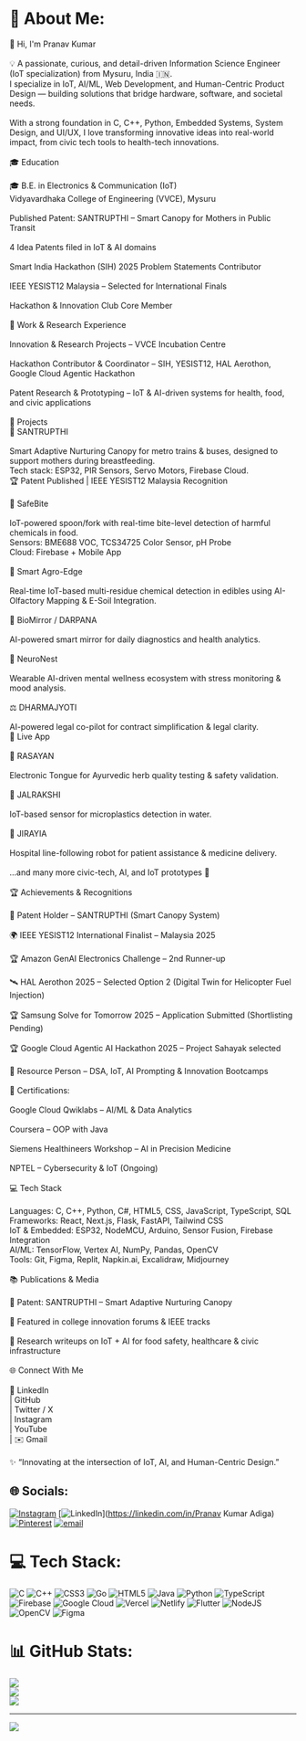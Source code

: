 # 💫 About Me:
🌟 Hi, I'm Pranav Kumar<br><br>💡 A passionate, curious, and detail-driven Information Science Engineer (IoT specialization) from Mysuru, India 🇮🇳.<br>I specialize in IoT, AI/ML, Web Development, and Human-Centric Product Design — building solutions that bridge hardware, software, and societal needs.<br><br>With a strong foundation in C, C++, Python, Embedded Systems, System Design, and UI/UX, I love transforming innovative ideas into real-world impact, from civic tech tools to health-tech innovations.<br><br>🎓 Education<br><br>🎓 B.E. in Electronics & Communication (IoT)<br>Vidyavardhaka College of Engineering (VVCE), Mysuru<br><br>Published Patent: SANTRUPTHI – Smart Canopy for Mothers in Public Transit<br><br>4 Idea Patents filed in IoT & AI domains<br><br>Smart India Hackathon (SIH) 2025 Problem Statements Contributor<br><br>IEEE YESIST12 Malaysia – Selected for International Finals<br><br>Hackathon & Innovation Club Core Member<br><br>💼 Work & Research Experience<br><br>Innovation & Research Projects – VVCE Incubation Centre<br><br>Hackathon Contributor & Coordinator – SIH, YESIST12, HAL Aerothon, Google Cloud Agentic Hackathon<br><br>Patent Research & Prototyping – IoT & AI-driven systems for health, food, and civic applications<br><br>🚀 Projects<br>🍼 SANTRUPTHI<br><br>Smart Adaptive Nurturing Canopy for metro trains & buses, designed to support mothers during breastfeeding.<br>Tech stack: ESP32, PIR Sensors, Servo Motors, Firebase Cloud.<br>🏆 Patent Published | IEEE YESIST12 Malaysia Recognition<br><br>🥗 SafeBite<br><br>IoT-powered spoon/fork with real-time bite-level detection of harmful chemicals in food.<br>Sensors: BME688 VOC, TCS34725 Color Sensor, pH Probe<br>Cloud: Firebase + Mobile App<br><br>🌱 Smart Agro-Edge<br><br>Real-time IoT-based multi-residue chemical detection in edibles using AI-Olfactory Mapping & E-Soil Integration.<br><br>📱 BioMirror / DARPANA<br><br>AI-powered smart mirror for daily diagnostics and health analytics.<br><br>🧠 NeuroNest<br><br>Wearable AI-driven mental wellness ecosystem with stress monitoring & mood analysis.<br><br>⚖️ DHARMAJYOTI<br><br>AI-powered legal co-pilot for contract simplification & legal clarity.<br>🔗 Live App<br><br>🧪 RASAYAN<br><br>Electronic Tongue for Ayurvedic herb quality testing & safety validation.<br><br>🌊 JALRAKSHI<br><br>IoT-based sensor for microplastics detection in water.<br><br>🤖 JIRAYIA<br><br>Hospital line-following robot for patient assistance & medicine delivery.<br><br>…and many more civic-tech, AI, and IoT prototypes 🚀<br><br>🏆 Achievements & Recognitions<br><br>🥇 Patent Holder – SANTRUPTHI (Smart Canopy System)<br><br>🌍 IEEE YESIST12 International Finalist – Malaysia 2025<br><br>🏆 Amazon GenAI Electronics Challenge – 2nd Runner-up<br><br>🛰️ HAL Aerothon 2025 – Selected Option 2 (Digital Twin for Helicopter Fuel Injection)<br><br>🏆 Samsung Solve for Tomorrow 2025 – Application Submitted (Shortlisting Pending)<br><br>🏆 Google Cloud Agentic AI Hackathon 2025 – Project Sahayak selected<br><br>🎤 Resource Person – DSA, IoT, AI Prompting & Innovation Bootcamps<br><br>🏅 Certifications:<br><br>Google Cloud Qwiklabs – AI/ML & Data Analytics<br><br>Coursera – OOP with Java<br><br>Siemens Healthineers Workshop – AI in Precision Medicine<br><br>NPTEL – Cybersecurity & IoT (Ongoing)<br><br>💻 Tech Stack<br><br>Languages: C, C++, Python, C#, HTML5, CSS, JavaScript, TypeScript, SQL<br>Frameworks: React, Next.js, Flask, FastAPI, Tailwind CSS<br>IoT & Embedded: ESP32, NodeMCU, Arduino, Sensor Fusion, Firebase Integration<br>AI/ML: TensorFlow, Vertex AI, NumPy, Pandas, OpenCV<br>Tools: Git, Figma, Replit, Napkin.ai, Excalidraw, Midjourney<br><br>📚 Publications & Media<br><br>📜 Patent: SANTRUPTHI – Smart Adaptive Nurturing Canopy<br><br>📰 Featured in college innovation forums & IEEE tracks<br><br>📘 Research writeups on IoT + AI for food safety, healthcare & civic infrastructure<br><br>🌐 Connect With Me<br><br>🔗 LinkedIn<br> | GitHub<br> | Twitter / X<br> | Instagram<br> | YouTube<br> | ✉️ Gmail<br><br>✨ “Innovating at the intersection of IoT, AI, and Human-Centric Design.”


## 🌐 Socials:
[![Instagram](https://img.shields.io/badge/Instagram-%23E4405F.svg?logo=Instagram&logoColor=white)](https://instagram.com/_.pranu_.3815) [![LinkedIn](https://img.shields.io/badge/LinkedIn-%230077B5.svg?logo=linkedin&logoColor=white)](https://linkedin.com/in/Pranav Kumar Adiga) [![Pinterest](https://img.shields.io/badge/Pinterest-%23E60023.svg?logo=Pinterest&logoColor=white)](https://pinterest.com/pranavkumar9535) [![email](https://img.shields.io/badge/Email-D14836?logo=gmail&logoColor=white)](mailto:pranavkumarg00gle@gmail.com) 

# 💻 Tech Stack:
![C](https://img.shields.io/badge/c-%2300599C.svg?style=for-the-badge&logo=c&logoColor=white) ![C++](https://img.shields.io/badge/c++-%2300599C.svg?style=for-the-badge&logo=c%2B%2B&logoColor=white) ![CSS3](https://img.shields.io/badge/css3-%231572B6.svg?style=for-the-badge&logo=css3&logoColor=white) ![Go](https://img.shields.io/badge/go-%2300ADD8.svg?style=for-the-badge&logo=go&logoColor=white) ![HTML5](https://img.shields.io/badge/html5-%23E34F26.svg?style=for-the-badge&logo=html5&logoColor=white) ![Java](https://img.shields.io/badge/java-%23ED8B00.svg?style=for-the-badge&logo=openjdk&logoColor=white) ![Python](https://img.shields.io/badge/python-3670A0?style=for-the-badge&logo=python&logoColor=ffdd54) ![TypeScript](https://img.shields.io/badge/typescript-%23007ACC.svg?style=for-the-badge&logo=typescript&logoColor=white) ![Firebase](https://img.shields.io/badge/firebase-%23039BE5.svg?style=for-the-badge&logo=firebase) ![Google Cloud](https://img.shields.io/badge/GoogleCloud-%234285F4.svg?style=for-the-badge&logo=google-cloud&logoColor=white) ![Vercel](https://img.shields.io/badge/vercel-%23000000.svg?style=for-the-badge&logo=vercel&logoColor=white) ![Netlify](https://img.shields.io/badge/netlify-%23000000.svg?style=for-the-badge&logo=netlify&logoColor=#00C7B7) ![Flutter](https://img.shields.io/badge/Flutter-%2302569B.svg?style=for-the-badge&logo=Flutter&logoColor=white) ![NodeJS](https://img.shields.io/badge/node.js-6DA55F?style=for-the-badge&logo=node.js&logoColor=white) ![OpenCV](https://img.shields.io/badge/opencv-%23white.svg?style=for-the-badge&logo=opencv&logoColor=white) ![Figma](https://img.shields.io/badge/figma-%23F24E1E.svg?style=for-the-badge&logo=figma&logoColor=white)
# 📊 GitHub Stats:
![](https://github-readme-stats.vercel.app/api?username=Pranavprog&theme=dark&hide_border=false&include_all_commits=false&count_private=false)<br/>
![](https://nirzak-streak-stats.vercel.app/?user=Pranavprog&theme=dark&hide_border=false)<br/>
![](https://github-readme-stats.vercel.app/api/top-langs/?username=Pranavprog&theme=dark&hide_border=false&include_all_commits=false&count_private=false&layout=compact)

---
[![](https://visitcount.itsvg.in/api?id=Pranavprog&icon=0&color=0)](https://visitcount.itsvg.in)

<!-- Proudly created with GPRM ( https://gprm.itsvg.in ) -->
